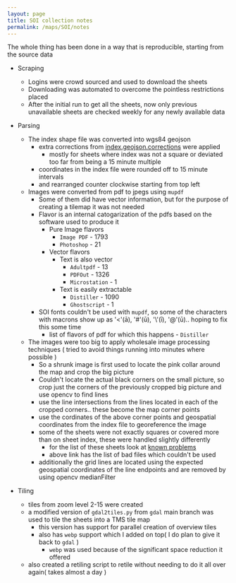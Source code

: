 ```yaml
---
layout: page
title: SOI collection notes
permalink: /maps/SOI/notes
---
```


The whole thing has been done in a way that is reproducible, starting from the source data

* Scraping
    * Logins were crowd sourced and used to download the sheets
    * Downloading was automated to overcome the pointless restrictions placed
    * After the initial run to get all the sheets, now only previous unavailable sheets are checked weekly for any newly available data


* Parsing
    * The index shape file was converted into wgs84 geojson
        * extra corrections from [index.geojson.corrections](https://github.com/ramSeraph/opendata/blob/master/maps/SOI/index.geojson.corrections) were applied
            * mostly for sheets where index was not a square or deviated too far from being a 15 minute multiple
        * coordinates in the index file were rounded off to 15 minute intervals
        * and rearranged counter clockwise starting from top left
    * Images were converted from pdf to jpegs using `mupdf`
        * Some of them did have vector information, but for the purpose of creating a tilemap it was not needed
        * Flavor is an internal catogarization of the pdfs based on the software used to produce it
            * Pure Image flavors
                * `Image PDF` - 1793
                * `Photoshop` - 21
            * Vector flavors
                * Text is also vector
                    * `Adultpdf` - 13
                    * `PDFOut` - 1326
                    * `Microstation` - 1
                * Text is easily extractable
                    * `Distiller` - 1090
                    * `Ghostscript` - 1
        * SOI fonts couldn't be used with `mupdf`, so some of the characters with macrons show up as '<'(ā), '#'(ū), '\\'(ī), '@'(ū).. hoping to fix this some time
            * list of flavors of pdf for which this happens  - `Distiller`
    * The images were too big to apply wholesale image processing techniques ( tried to avoid things running into minutes where possible )
        * So a shrunk image is first used to locate the pink collar around the map and crop the big picture
        * Couldn't locate the actual black corners on the small picture, so crop just the corners of the previously cropped big picture and use opencv to find lines
        * use the line intersections from the lines located in each of the cropped corners.. these become the map corner points
        * use the cordinates of the above corner points and geospatial coordinates from the index file to georeference the image
        * some of the sheets were not exactly squares or covered more than on sheet index, these were handled slightly differently
            * for the list of these sheets look at [known problems](https://github.com/ramSeraph/opendata/blob/master/maps/SOI/known_problems.py)
            * above link has the list of bad files which couldn't be used
        * additionally the grid lines are located using the expected geospatial coordinates of the line endpoints and are removed by using opencv medianFilter


* Tiling 
    * tiles from zoom level 2-15 were created
    * a modified version of `gdal2tiles.py` from `gdal` main branch was used to tile the sheets into a TMS tile map  
        * this version has support for parallel creation of overview tiles
        * also has `webp` support which I added on top( I do plan to give it back to `gdal` )
            * `webp` was used because of the significant space reduction it offered
    * also created a retiling script to retile without needing to do it all over again( takes almost a day )

